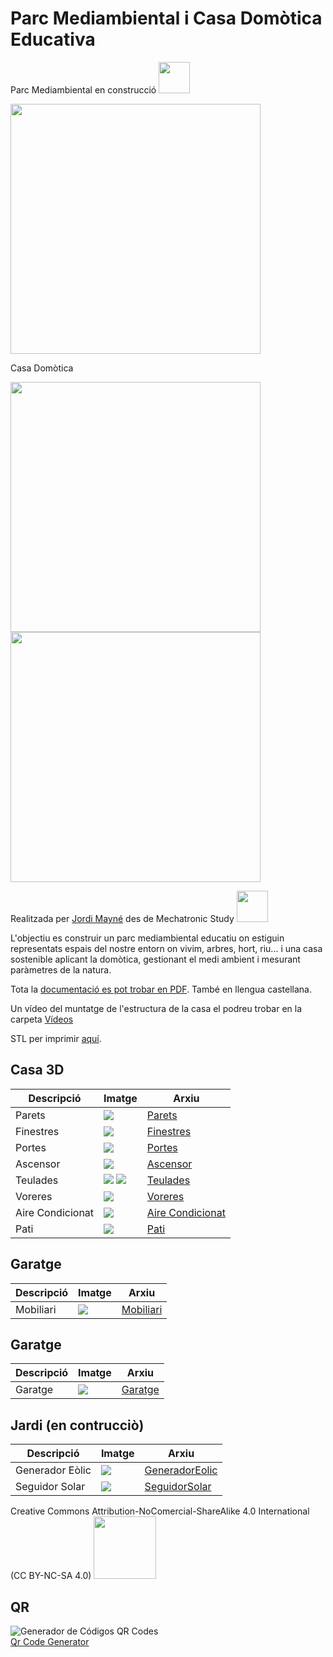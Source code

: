 # Parc Mediambiental i Casa Domòtica Educativa

Parc Mediambiental en construcció <img src="Imatges/UnderConstruction.png" width="50" />

<img src="Imatges/Parc.png" width="400" />

Casa Domòtica

<img src="Imatges/MVIMG_20220114_194909_492.jpg" width="400" /> <img src="Imatges/IMG_20200816_234822_996.jpg" width="400" />

Realitzada per [Jordi Mayné](https://github.com/maynej) des de Mechatronic Study <img src="Imatges/Logo3senseFons.png" width="50" />

L'objectiu es construir un parc mediambiental educatiu on estiguin representats espais del nostre entorn on vivim, arbres, hort, riu... i una casa sostenible aplicant la domòtica, gestionant el medi ambient i mesurant paràmetres de la natura.

Tota la [documentació es pot trobar en PDF](https://github.com/maynej/Smart-Home/tree/main/DOC). També en llengua castellana.

Un vídeo del muntatge de l'estructura de la casa el podreu trobar en la carpeta [Vídeos](https://github.com/maynej/Smart-Home/tree/main/Videos)

STL per imprimir [aquí](https://github.com/maynej/Smart-Home/tree/main/STL_SMARTHOME).

## Casa 3D 
  
Descripció         | Imatge          | Arxiu         
------------- | ------------- | ------------- 
Parets |![](Imatges/Parets.png) | [Parets](STL_SMARTHOME/Casa/Parets)
Finestres |![](Imatges/Finestra.png) | [Finestres](STL_SMARTHOME/Casa/Finestres)
Portes |![](Imatges/Portes.png) | [Portes](STL_SMARTHOME/Casa/Portes)
Ascensor |![](Imatges/16.png) | [Ascensor](STL_SMARTHOME/Casa/Ascensor)
Teulades |![](Imatges/21.png) ![](Imatges/22.png) | [Teulades](STL_SMARTHOME/Casa/Teulada)
Voreres |![](Imatges/Voreres.png) | [Voreres](STL_SMARTHOME/Casa/Vorera)
Aire Condicionat |![](Imatges/AireCondicionat.png) | [Aire Condicionat](STL_SMARTHOME/Casa/AireCondicionat)
Pati |![](Imatges/Pati.png) | [Pati](STL_SMARTHOME/Casa/Pati)

## Garatge

Descripció         | Imatge          | Arxiu         
------------- | ------------- | ------------- 
Mobiliari |![](Imatges/Mobiliari.png) | [Mobiliari](STL_SMARTHOME/Casa/Mobiliari)

## Garatge

Descripció         | Imatge          | Arxiu         
------------- | ------------- | ------------- 
Garatge |![](Imatges/MaquetaGaratge.png) | [Garatge](STL_SMARTHOME/Garatge)

## Jardi (en contrucciò)

Descripció         | Imatge          | Arxiu         
------------- | ------------- | ------------- 
Generador Eòlic |![](Imatges/GeneradorEolic.png) | [GeneradorEolic](STL_SMARTHOME/Jardi/GeneradorEolic)
Seguidor Solar |![](Imatges/SeguidorSolar.png) | [SeguidorSolar](STL_SMARTHOME/Jardi/SeguidorSolar)

Creative Commons Attribution-NoComercial-ShareAlike 4.0 International (CC BY-NC-SA 4.0)  <img src="Imatges/CC.png" width="100" />

## QR
<div id="qrcode">
<img src="https://www.codigos-qr.com/qr/php/qr_img.php?d=https%3A%2F%2Fgithub.com%2Fmaynej%2FSmart-Home&s=8&e=m" alt="Generador de Códigos QR Codes"/>
<br/><a href="https://www.codigos-qr.com/en/qr-code-generator/" target="_blank" id"qrgenerator">Qr Code Generator</a>
</div>
